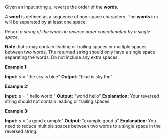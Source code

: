 Given an input string  `s`, reverse the order of the  **words**.

A  **word**  is defined as a sequence of non-space characters. The  **words**  in  `s`  will be separated by at least one space.

Return  _a string of the words in reverse order concatenated by a single space._

**Note**  that  `s`  may contain leading or trailing spaces or multiple spaces between two words. The returned string should only have a single space separating the words. Do not include any extra spaces.

**Example 1:**

**Input:** s = "the sky is blue"
**Output:** "blue is sky the"

**Example 2:**

**Input:** s = "  hello world  "
**Output:** "world hello"
**Explanation:** Your reversed string should not contain leading or trailing spaces.

**Example 3:**

**Input:** s = "a good   example"
**Output:** "example good a"
**Explanation:** You need to reduce multiple spaces between two words to a single space in the reversed string.
